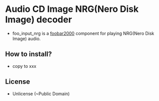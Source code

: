 # Audio CD Image NRG(Nero Disk Image) decoder

- foo_input_nrg is a [foobar2000](https://www.foobar2000.org/) component for playing NRG(Nero Disk Image) audio.

## How to install?

- copy to xxx

## License

- Unlicense (~Public Domain)